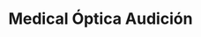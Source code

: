 ---
title: "Medical Óptica Audición"
url: /vitoria-gasteiz/medical-optica-audicion-bake-kalea-calle-la-paz/
shop: óptico
---